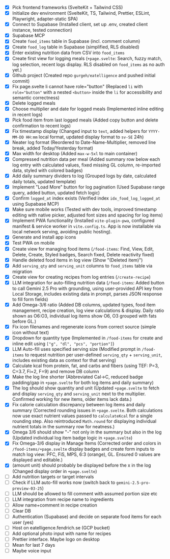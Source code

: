 - [x] Pick frontend frameworks (SvelteKit + Tailwind CSS)
- [x] Initialize dev environment (SvelteKit, TS, Tailwind, Prettier, ESLint, Playwright, adapter-static SPA)
- [x] Connect to Supabase (Installed client, set up .env, created client instance, tested connection)
- [x] Supabase MCP
- [x] Create `food_items` table in Supabase (incl. comment column)
- [x] Create `food_log` table in Supabase (simplified, RLS disabled)
- [x] Enter existing nutrition data from CSV into `food_items`
- [x] Create first view for logging meals (`+page.svelte`: Search, fuzzy match, log selection, recent logs display. RLS disabled on `food_items` as no auth yet.)
- [x] Github project (Created repo `gurgeh/eatelligence` and pushed initial commit)
- [x] Fix page.svelte li cannot have role="button" (Replaced `li` with `role="button"` with a nested `<button>` inside the `li` for accessibility and semantic correctness)
- [x] Delete logged meals
- [x] Choose multiplier and date for logged meals (Implemented inline editing in recent logs)
- [x] Pick food item from last logged meals (Added copy button and delete confirmation to recent logs)
- [x] Fix timestamp display (Changed input to `text`, added helpers for `YYYY-MM-DD HH:mm` local format, updated display format to `sv-SE` 24h)
- [x] Neater log format (Reordered to Date-Name-Multiplier, removed line break, added Today/Yesterday format)
- [x] Max width for desktop (Added `max-w-5xl` to main container)
- [x] Compressed nutrition data per meal (Added summary row below each log entry with calculated values, fixed missing GL column, re-imported data, styled with colored badges)
- [x] Add daily summary dividers to log (Grouped logs by date, calculated daily totals, updated template)
- [x] Implement "Load More" button for log pagination (Used Supabase range query, added button, updated fetch logic)
- [x] Confirm `logged_at` index exists (Verified index `idx_food_log_logged_at` using Supabase MCP)
- [x] Make sure mobile works (Tested with dev tools, improved timestamp editing with native picker, adjusted font sizes and spacing for log items)
- [x] Implement PWA functionality (Installed `vite-plugin-pwa`, configured manifest & service worker in `vite.config.ts`. App is now installable via local network serving, avoiding public hosting).
- [x] Generate and install app icons
- [x] Test PWA on mobile
- [x] Create view for managing food items (`/food-items`: Find, View, Edit, Delete, Create, Styled badges, Search fixed, Delete reactivity fixed)
- [x] Handle deleted food items in log view (Show "(Deleted item)")
- [x] Add `serving_qty` and `serving_unit` columns to `food_items` table via migration
- [x] Create view for creating recipes from log entries (`/create-recipe`)
- [x] LLM integration for auto-filling nutrition data (`/food-items`: Added button to call Gemini 2.5 Pro with grounding, using user-provided API key from Local Storage, includes existing data in prompt, parses JSON response to fill form fields)
- [x] Add Omega-3/6 ratio (Added DB columns, updated types, food item management, recipe creation, log view calculations & display. Daily ratio shown as O6:O3, individual log items show O6, O3 grouped with fats before GL.)
- [x] Fix icon filenames and regenerate icons from correct source (simple icon without text)
- [x] Dropdown for quantity type (Implemented in `/food-items` for create and inline edit using `["g", "dl", "pcs", "portion"]`)
- [x] LLM Auto-fill uses specified serving size (Modified prompt in `/food-items` to request nutrition per user-defined `serving_qty` + `serving_unit`, includes existing data as context for that serving)
- [x] Calculate kcal from protein, fat, and carbs and fibers (using TEF: P=3, C=3.7, Fi=2, F=9) and remove DB column
- [x] Make the log line shorter (Abbreviated Cal->C, reduced badge padding/gap in `+page.svelte` for both log items and daily summary)
- [x] The log should show quantity and unit (Updated `+page.svelte` to fetch and display `serving_qty` and `serving_unit` next to the multiplier. Confirmed working for new items, older items lack data.)
- [x] Fix calorie calculation discrepancy between log items and daily summary (Corrected rounding issues in `+page.svelte`. Both calculations now use exact nutrient values passed to `calculateKcal` for a single rounding step. Also reintroduced `Math.round` for displaying individual nutrient totals in the summary row for neatness.)
- [x] Omega 3/6 should show "-" not only in the summary but also in the log (Updated individual log item badge logic in `+page.svelte`)
- [x] Fix Omega-3/6 display in Manage Items (Corrected order and colors in `/food-items/+page.svelte` display badges and create form inputs to match log view: PFC, FiS, MPS, 6:3 (orange), GL. Ensured 0 values are displayed and editable.)
- [x] (amount unit) should probably be displayed before the x in the log (Changed display order in `+page.svelte`)
- [ ] Add nutrition targets or target intervals
- [ ] Check if LLM auto-fill works now (switch back to `gemini-2.5-pro-preview-03-25`)
- [ ] LLM should be allowed to fill comment with assumed portion size etc
- [ ] LLM integration from recipe name to ingredients
- [ ] Allow name+comment in recipe creation
- [ ] Clear DB
- [ ] Authentication (Supabase) and decide on separate food items for each user (yes)
- [ ] Host on eatelligence.fendrich.se (GCP bucket)
- [ ] Add optional photo input with name for recipes
- [ ] Prettier interface. Maybe logo on desktop
- [ ] Mean for last 7 days
- [ ] Maybe voice input
